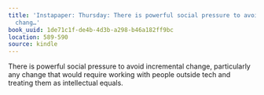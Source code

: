 ```yaml
---
title: 'Instapaper: Thursday: There is powerful social pressure to avoid incremental
  chang…'
book_uuid: 1de71c1f-de4b-4d3b-a298-b46a182ff9bc
location: 589-590
source: kindle
---
```


There is powerful social pressure to avoid incremental change, particularly any change that would require working with people outside tech and treating them as intellectual equals.